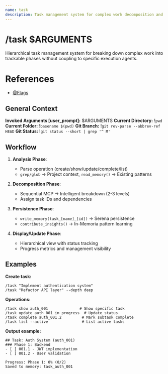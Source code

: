 ```yaml
---
name: task
description: Task management system for complex work decomposition and progress tracking
---
```


# /task $ARGUMENTS

Hierarchical task management system for breaking down complex work into trackable phases without coupling to specific execution agents.

# References
- [@Flags](../FLAGS.md)

## General Context
**Invoked Arguments [user_prompt]:** $ARGUMENTS
**Current Directory:** !`pwd`
**Current Folder:** !`basename $(pwd)`
**Git Branch:** !`git rev-parse --abbrev-ref HEAD`
**Git Status:**
!`git status --short | grep '^ M'`

## Workflow

1. **Analysis Phase**:
   - Parse operation (create/show/update/complete/list)
   - `grep/glob` → Project context, `read_memory()` → Existing patterns

2. **Decomposition Phase**:
   - Sequential MCP → Intelligent breakdown (2-3 levels)
   - Assign task IDs and dependencies

3. **Persistence Phase**:
   - `write_memory(task_[name]_[id])` → Serena persistence
   - `contribute_insights()` → In-Memoria pattern learning

4. **Display/Update Phase**:
   - Hierarchical view with status tracking
   - Progress metrics and management visibility

## Examples

**Create task:**
```
/task "Implement authentication system"
/task "Refactor API layer" --depth deep
```

**Operations:**
```
/task show auth_001              # Show specific task
/task update auth_001 in_progress  # Update status
/task complete auth_001.2         # Mark subtask complete
/task list --active               # List active tasks
```

**Output example:**
```
## Task: Auth System (auth_001)
### Phase 1: Backend
- [ ] 001.1 - JWT implementation
- [ ] 001.2 - User validation

Progress: Phase 1: 0% (0/2)
Saved to memory: task_auth_001
```
